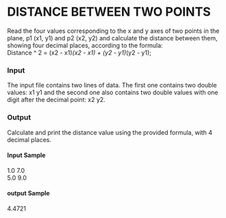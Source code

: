 # DISTANCE BETWEEN TWO POINTS
Read the four values corresponding to the x and y axes of two points in the plane, p1 (x1, y1) and p2 (x2, y2) and calculate the distance between them, showing four decimal places, according to the formula:  
Distance ^ 2 = (x2 - x1)*(x2 - x1) + (y2 - y1)*(y2 - y1);
### Input
The input file contains two lines of data. The first one contains two double values: x1 y1 and the second one also contains two double values with one digit after the decimal point: x2 y2.
### Output
Calculate and print the distance value using the provided formula, with 4 decimal places.
#### Input Sample
1.0 7.0  
5.0 9.0
#### output Sample
4.4721